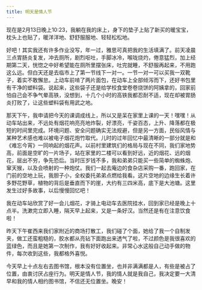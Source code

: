 ```yaml
---
title: 明天是情人节
---
```


现在是2月13日晚上10:23，我躺在我的床上，身下的垫子上贴了新买的暖宝宝，枕头上也贴了，暖洋洋地、舒舒服服地、轻轻松松地。

好吧！其实我还有许多作业没写，年一过，雅思可真把我的生活填满了。前天凌晨三点胃肠炎复发，冲去厕所，剧烈呕吐，手脚冰冷，喉咙烧灼，倦意猛烈，加上经期第二天，恍惚之中好希望能在厕所里摆张床，吐完就睡，不舒服再起来，不用跑这么远。但白天还是去临市上了第一节线下一对一。一节一对一可以买我一双靴子，着实不敢懈怠。上动车前啃了两片面包，在动车上全部倾泻而下，还好书包里有干净的塑料袋。说起来，这些袋子还是给学校食堂卷卷烧饼的阿姨拿的，回家前怕自己会不争气晕高铁，没想到，十几个小时的高铁我都忍耐不适，现在却被胃肠炎打败了，让这些塑料袋有用武之地。

那天下午，我申请把今天的课调成线上，所以又是呆在家里上课的一天！嘿嘿！从动车站出来，不远处有烟花响亮亮地炸裂，好漂亮，千姿百态，上升、降落都在极短的时间里完成。环境问题、安全问题确实无法规避，但是另一方面，民俗风情与某种艺术感也难以被电子烟花炮竹取代。儿时的过年回忆中最清晰的一部分就是和《难忘今宵》一同响起的烟花声。以前村里建筑们的格局与现在不同，我们家地势高，前面是空旷的一片场子，站在家里的二楼可以看到好远，近的烟花、远的烟花，层出不穷，争先恐后。当时压岁钱不多，我和弟弟只能买一些简单的蜘蛛炮、窜天猴，以及会喷射的一种炮仗。我们一起去庵边的食杂店采购一番，跑回家，在门前的空地上玩，我胆子小，全权委托弟弟点燃给我看。这片空地的边缘生长着许多野花野草，植物的背后是垂直而下的崖，大约有三四米高，底下是大池塘。这里发生过好多故事，以后慢慢回忆吧！

我在动车站欣赏了好一会儿烟花，才骑上电动车去医院挂水，回到家已经是晚上十点半。洗漱完立即入睡，隔天早上起来，又是一条好汉。当然还是有在注意饮食啦！

昨天下午崔西来我们家附近的商场打散工，我们碰了个面，她给了我一个自制发夹，做工还蛮粗糙的，胶水都从亮钻下面跑出来透气了啦，不过颜色是我很喜欢的蓝绿色，而且是她第一次制作，我有好好收起来。非常心水这般自己动手做的物件，每次收到这些，我都格外喜悦。

今天早上十点左右去图书馆，根本没有位置坐，也并非满满都是人，有些是被占了位置，由衷讨厌占座行为。明天是情人节，我的情人就是我自己，我决定要一大清早和我的情人相约图书馆，不信还无位置坐。晚安！

